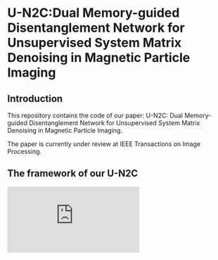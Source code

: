 # U-N2C:Dual Memory-guided Disentanglement Network for Unsupervised System Matrix Denoising in Magnetic Particle Imaging
## Introduction
This repository contains the code  of our paper: U-N2C: Dual Memory-guided Disentanglement Network for Unsupervised System Matrix Denoising in Magnetic Particle Imaging.

The paper is currently under review at IEEE Transactions on Image Processing.

## The framework of our U-N2C
![framework](https://github.com/WrinkleXuan/U-N2C/edit/main/README.md#:~:text=figures-,framework,-.png)
